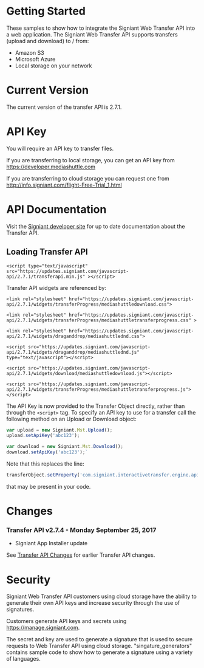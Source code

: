 # Getting Started
These samples to show how to integrate the Signiant Web Transfer API into a web application. The Signiant Web Transfer API supports transfers (upload and download) to / from:
* Amazon S3
* Microsoft Azure
* Local storage on your network

# Current Version
The current version of the transfer API is 2.7.1.

# API Key
You will require an API key to transfer files.

If you are transferring to local storage, you can get an API key from https://developer.mediashuttle.com

If you are transferring to cloud storage you can request one from http://info.signiant.com/flight-Free-Trial_1.html

# API Documentation
Visit the <a href="https://developer.signiant.com">Signiant developer site</a> for up to date documentation about the Transfer API.

## Loading Transfer API

`<script type="text/javascript" src="https://updates.signiant.com/javascript-api/2.7.1/transferapi.min.js" ></script>`

Transfer API widgets are referenced by:

`<link rel="stylesheet" href="https://updates.signiant.com/javascript-api/2.7.1/widgets/transferProgress/mediashuttledownload.css">`

`<link rel="stylesheet" href="https://updates.signiant.com/javascript-api/2.7.1/widgets/transferProgress/mediashuttletransferprogress.css" >`

`<link rel="stylesheet" href="https://updates.signiant.com/javascript-api/2.7.1/widgets/draganddrop/mediashuttlednd.css">`

`<script src="https://updates.signiant.com/javascript-api/2.7.1/widgets/draganddrop/mediashuttlednd.js" type="text/javascript"></script>`

`<script src="https://updates.signiant.com/javascript-api/2.7.1/widgets/download/mediashuttledownload.js"></script>`

`<script src="https://updates.signiant.com/javascript-api/2.7.1/widgets/transferProgress/mediashuttletransferprogress.js"></script>`


The API Key is now provided to the Transfer Object directly, rather than through the `<script>` tag. To specify an API key to use for a transfer call the following method on an Upload or Download object:

```javascript
var upload = new Signiant.Mst.Upload();
upload.setApiKey('abc123');

var download = new Signiant.Mst.Download();
download.setApiKey('abc123');`
```

Note that this replaces the line:
```javascript
transferObject.setProperty('com.signiant.interactivetransfer.engine.api_key', 'YOUR_API_KEY');
```
that may be present in your code.

# Changes
### Transfer API v2.7.4 - Monday September 25, 2017
*	Signiant App Installer update

See <a href="change.md">Transfer API Changes</a> for earlier Transfer API changes.

# Security
Signiant Web Transfer API customers using cloud storage have the ability to generate their own API keys and increase security through the use of signatures.

Customers generate API keys and secrets using https://manage.signiant.com.

The secret and key are used to generate a signature that is used to secure requests to Web Transfer API using cloud storage. "singature_generators" contains sample code to show how to generate a signature using a variety of languages.
